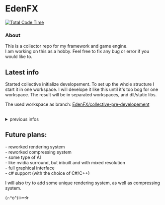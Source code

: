 <h1> EdenFX </h1>

[![Total Code Time](https://wulgryn.net/edenfx-total-code-time-badge)](https://wulgryn.net/edenfx-total-code-time-badge)

### About
This is a collector repo for my framework and game engine. <br>I am working on this as a hobby. Feel free to fix any bug or error if you would like to.

## Latest info

Started collective initialize developement. To set up the whole structure I start it in one workspace. I will develope it like this until it's too bog for one workspace. The result will be in separated workspaces, and dll/static libs.

The used workspace as branch: [EdenFX/collective-pre-developement](https://github.com/Wulgryn/EdenFX/tree/collective-pre-developement)

<br/>
<details>
<summary>previous infos</summary>

<details>
<summary>2025.01.23</summary>

``` 
```

#### Refactored the whole project structure
From single file Pandora Engine to <br>-> PandoraIO<br>-> PandoraNET<br>-> PandoraUI<br>-> PandoraUX<br>-> PandoraEX<br>-> PandoraAI<br>-> PandoraEngine
<br>More description from these in later releases.
<p>

#### Archived old branches into tags
[pre-alpha](https://github.com/Wulgryn/Pandora-Engine/releases/tag/archive-branch%2Fpre-alpha)<br>
[obselated-v0.1.0](https://github.com/Wulgryn/Pandora-Engine/releases/tag/archive-branch%2Fobselated-v0.1.0)<br>
[obselated-v0.0.1-alpha](https://github.com/Wulgryn/Pandora-Engine/releases/tag/archive-branch%2Fobselated-v0.0.1-alpha)<br>
[environment-test-alpha](https://github.com/Wulgryn/Pandora-Engine/releases/tag/archive-branch%2Fenvironment-test-alpha)<br>

``` 
```

</details>

</details>

## Future plans:
<p>- reworked rendering system
<br>- reworked compressing system
<br>- some type of AI
<br>- like nvidia surround, but inbuilt and with mixed resolution
<br>- full graphical interface
<br>- c# support (with the choice of C#/C++)
<p> I will also try to add some unique rendering system, as well as compressing system.
  
(∩^o^)⊃━☆
